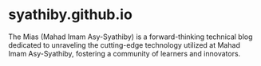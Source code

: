 # syathiby.github.io
The Mias (Mahad Imam Asy-Syathiby) is a forward-thinking technical blog dedicated to unraveling the cutting-edge technology utilized at Mahad Imam Asy-Syathiby, fostering a community of learners and innovators.
